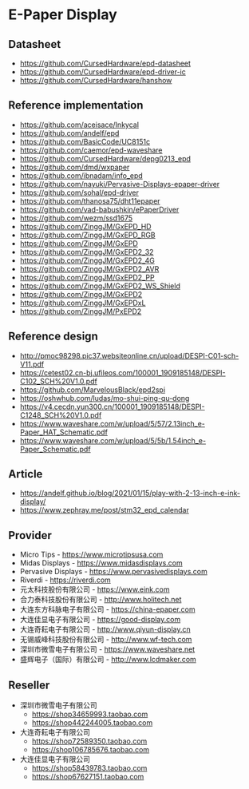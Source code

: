 # E-Paper Display

## Datasheet

- <https://github.com/CursedHardware/epd-datasheet>
- <https://github.com/CursedHardware/epd-driver-ic>
- <https://github.com/CursedHardware/hanshow>

## Reference implementation

- <https://github.com/aceisace/Inkycal>
- <https://github.com/andelf/epd>
- <https://github.com/BasicCode/UC8151c>
- <https://github.com/caemor/epd-waveshare>
- <https://github.com/CursedHardware/depg0213_epd>
- <https://github.com/dmd/wxpaper>
- <https://github.com/ibnadam/info_epd>
- <https://github.com/nayuki/Pervasive-Displays-epaper-driver>
- <https://github.com/sohal/epd-driver>
- <https://github.com/thanosa75/dht11epaper>
- <https://github.com/vad-babushkin/ePaperDriver>
- <https://github.com/wezm/ssd1675>
- <https://github.com/ZinggJM/GxEPD_HD>
- <https://github.com/ZinggJM/GxEPD_RGB>
- <https://github.com/ZinggJM/GxEPD>
- <https://github.com/ZinggJM/GxEPD2_32>
- <https://github.com/ZinggJM/GxEPD2_4G>
- <https://github.com/ZinggJM/GxEPD2_AVR>
- <https://github.com/ZinggJM/GxEPD2_PP>
- <https://github.com/ZinggJM/GxEPD2_WS_Shield>
- <https://github.com/ZinggJM/GxEPD2>
- <https://github.com/ZinggJM/GxEPDxL>
- <https://github.com/ZinggJM/PxEPD2>

## Reference design

- <http://pmoc98298.pic37.websiteonline.cn/upload/DESPI-C01-sch-V11.pdf>
- <https://cetest02.cn-bj.ufileos.com/100001_1909185148/DESPI-C102_SCH%20V1.0.pdf>
- <https://github.com/MarvelousBlack/epd2spi>
- <https://oshwhub.com/ludas/mo-shui-ping-qu-dong>
- <https://v4.cecdn.yun300.cn/100001_1909185148/DESPI-C1248_SCH%20V1.0.pdf>
- <https://www.waveshare.com/w/upload/5/57/2.13inch_e-Paper_HAT_Schematic.pdf>
- <https://www.waveshare.com/w/upload/5/5b/1.54inch_e-Paper_Schematic.pdf>

## Article

- <https://andelf.github.io/blog/2021/01/15/play-with-2-13-inch-e-ink-display/>
- <https://www.zephray.me/post/stm32_epd_calendar>

## Provider

- Micro Tips - <https://www.microtipsusa.com>
- Midas Displays - <https://www.midasdisplays.com>
- Pervasive Displays - <https://www.pervasivedisplays.com>
- Riverdi - <https://riverdi.com>
- 元太科技股份有限公司 - <https://www.eink.com>
- 合力泰科技股份有限公司 - <http://www.holitech.net>
- 大连东方科脉电子有限公司 - <https://china-epaper.com>
- 大连佳显电子有限公司 - <https://good-display.com>
- 大连奇耘电子有限公司 - <http://www.qiyun-display.cn>
- 无锡威峰科技股份有限公司 - <http://www.wf-tech.com>
- 深圳市微雪电子有限公司 - <https://www.waveshare.net>
- 盛辉电子（国际）有限公司 - <http://www.lcdmaker.com>

## Reseller

- 深圳市微雪电子有限公司
  - <https://shop34659993.taobao.com>
  - <https://shop442244005.taobao.com>
- 大连奇耘电子有限公司
  - <https://shop72589350.taobao.com>
  - <https://shop106785676.taobao.com>
- 大连佳显电子有限公司
  - <https://shop58439783.taobao.com>
  - <https://shop67627151.taobao.com>
